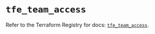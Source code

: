 # `tfe_team_access`

Refer to the Terraform Registry for docs: [`tfe_team_access`](https://registry.terraform.io/providers/hashicorp/tfe/0.51.0/docs/resources/team_access).
